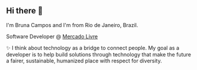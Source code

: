 ## Hi there 👋
I'm Bruna Campos and I'm from Rio de Janeiro, Brazil.

Software Developer @ [Mercado Livre](https://www.mercadolivre.com.br/)

✨ I think about technology as a bridge to connect people. My goal as a developer is to help build solutions through technology that make the future a fairer, sustainable, humanized place with respect for diversity.
